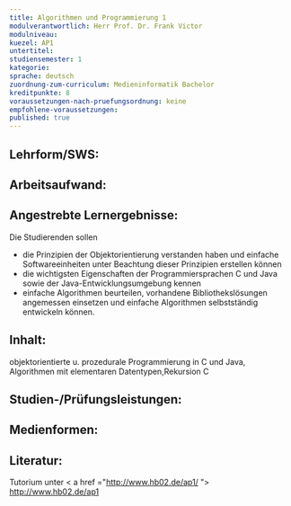 ```yaml
---
title: Algorithmen und Programmierung 1
modulverantwortlich: Herr Prof. Dr. Frank Victor
modulniveau:
kuezel: AP1
untertitel:
studiensemester: 1
kategorie:
sprache: deutsch
zuordnung-zum-curriculum: Medieninformatik Bachelor
kreditpunkte: 8
voraussetzungen-nach-pruefungsordnung: keine
empfohlene-voraussetzungen: 
published: true
---
```


## Lehrform/SWS:


## Arbeitsaufwand:

## Angestrebte Lernergebnisse:
Die Studierenden sollen  


- die Prinzipien der Objektorientierung verstanden haben und einfache Softwareeinheiten unter Beachtung dieser Prinzipien erstellen können
- die wichtigsten Eigenschaften der Programmiersprachen C und Java sowie der Java-Entwicklungsumgebung kennen
- einfache Algorithmen beurteilen, vorhandene Bibliothekslösungen angemessen einsetzen und einfache Algorithmen selbstständig entwickeln können.

## Inhalt:
objektorientierte u. prozedurale Programmierung in C und Java, Algorithmen mit elementaren Datentypen,Rekursion C

## Studien-/Prüfungsleistungen:


## Medienformen:


## Literatur:
Tutorium unter < a href ="http://www.hb02.de/ap1/ "> http://www.hb02.de/ap1

